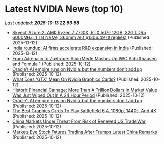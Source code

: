 # Latest NVIDIA News (top 10)
_Last updated: **2025-10-13 22:56:58**_

- [Skyech Azure 2: AMD Ryzen 7 7700X, RTX 5070 12GB, 32G DDR5 6000MHZ, 1 TB NVMe, 360mm AIO $1306.49 (0 replies)](https://slickdeals.net/f/18694435-skyech-azure-2-amd-ryzen-7-7700x-rtx-5070-12gb-32g-ddr5-6000mhz-1-tb-nvme-360mm-aio-1306-49) (Published: 2025-10-12)
- [India roundup: AI firms accelerate R&D expansion in India](https://www.digitimes.com/news/a20251009VL204/india-roundup-anthropic-expansion-graphcore-investment-market.html) (Published: 2025-10-12)
- [From Adrenalin to Zoetrope: Albin Merle Mashes Up IWC Schaffhausen and Formula 1](https://www.stashmedia.tv/from-adrenalin-to-zoetrope-albin-merle-mashes-up-iwc-schaffhausen-and-formula-1/) (Published: 2025-10-12)
- [Oracle’s AI empire runs on Nvidia, but the numbers don’t add up](https://biztoc.com/x/e53c79449ae41b87) (Published: 2025-10-12)
- [What Does 'GTX' Mean On Nvidia Graphics Cards?](https://www.bgr.com/1988916/what-nvidia-gpu-graphics-card-gtx-means/) (Published: 2025-10-12)
- [Historic Financial Carnage: More Than A Trillion Dollars In Market Value Was Just Wiped Out In A 24 Hour Period](http://theeconomiccollapseblog.com/historic-financial-carnage-more-than-a-trillion-dollars-in-market-value-was-just-wiped-out-in-a-24-hour-period/) (Published: 2025-10-12)
- [Oracle’s AI empire runs on Nvidia, but the numbers don’t add up](https://www.thestreet.com/investing/oracles-ai-empire-runs-on-nvidia-but-the-numbers-dont-add-up) (Published: 2025-10-12)
- [The Best Graphics Cards To Play Battlefield 6 At 1080p, 1440p, And 4K](https://wccftech.com/best/the-best-graphics-cards-for-battlefield-6/) (Published: 2025-10-12)
- [China Markets Under Threat From Risk of Renewed US Trade War](https://finance.yahoo.com/news/china-markets-under-threat-risk-081845406.html) (Published: 2025-10-12)
- [Markets Eye Stock Futures Trading After Trump’s Latest China Remarks](https://biztoc.com/x/f41901aefcf49570) (Published: 2025-10-12)
